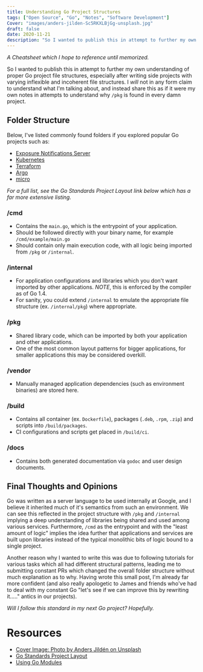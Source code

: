 ```yaml
---
title: Understanding Go Project Structures
tags: ["Open Source", "Go", "Notes", "Software Development"]
Cover: "images/anders-jilden-Sc5RKXLBjGg-unsplash.jpg"
draft: false
date: 2020-11-21
description: "So I wanted to publish this in attempt to further my own understanding of proper Go project file structures, especially after writing side projects with varying inflexible and incoherent file structures. I _will_ not in any form claim to understand what I'm talking about, and instead share this as if it were my own notes in attempts to understand why `/pkg` is found in every damn project."
---
```


_A Cheatsheet which I hope to reference until memorized._

So I wanted to publish this in attempt to further my own understanding of proper Go project file structures, especially after writing side projects with varying inflexible and incoherent file structures. I _will_ not in any form claim to understand what I'm talking about, and instead share this as if it were my own notes in attempts to understand why `/pkg` is found in every damn project.

## Folder Structure

Below, I've listed commonly found folders if you explored popular Go projects such as:

- [Exposure Notifications Server](https://github.com/google/exposure-notifications-server)
- [Kubernetes](https://github.com/kubernetes/kubernetes)
- [Terraform](https://github.com/hashicorp/terraform)
- [Argo](https://github.com/argoproj/argo)
- [micro](https://github.com/zyedidia/micro)

_For a full list, see the *Go Standards Project Layout* link below which has a far more extensive listing._

### /cmd

- Contains the `main.go`, which is the entrypoint of your application.
- Should be followed directly with your binary name, for example `/cmd/example/main.go`
- Should contain only main execution code, with all logic being imported from `/pkg` or `/internal`.

### /internal

- For application configurations and libraries which you don't want imported by other applications. _NOTE_, this is enforced by the compiler as of Go 1.4.
- For sanity, you could extend `/internal` to emulate the appropriate file structure (ex. `/internal/pkg`) where appropriate.

### /pkg

- Shared library code, which can be imported by both your application and other applications.
- One of the most common layout patterns for bigger applications, for smaller applications this may be considered overkill.

### /vendor

- Manually managed application dependencies (such as environment binaries) are stored here.

### /build

- Contains all container (ex. `Dockerfile`), packages (`.deb`, `.rpm`, `.zip`) and scripts into `/build/packages`.
- CI configurations and scripts get placed in `/build/ci`.

### /docs

- Contains both generated documentation via `godoc` and user design documents.

## Final Thoughts and Opinions

Go was written as a server language to be used internally at Google, and I believe it inherited much of it's semantics from such an environment. We can see this reflected in the project structure with `/pkg` and `/internal` implying a deep understanding of libraries being shared and used among various services. Furthermore, `/cmd` as the entrypoint and with the "least amount of logic" implies the idea further that applications and services are built upon libraries instead of the typical monolithic bits of logic bound to a single project.

Another reason why I wanted to write this was due to following tutorials for various tasks which all had different structural patterns, leading me to submitting constant PRs which changed the overall folder structure without much explanation as to why. Having wrote this small post, I'm already far more confident (and also really apologetic to James and friends who've had to deal with my constant Go "let's see if we can improve this by rewriting it....." antics in our projects).

_Will I follow this standard in my next Go project? Hopefully._

# Resources

- [Cover Image: Photo by Anders Jildén on Unsplash](https://unsplash.com/photos/Sc5RKXLBjGg)
- [Go Standards Project Layout](https://github.com/golang-standards/project-layout)
- [Using Go Modules](https://blog.golang.org/using-go-modules)
